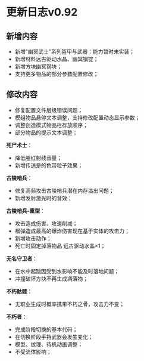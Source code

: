 # 更新日志v0.92



## 新增内容

- 新增"幽冥武士"系列盔甲与武器：能力暂时未实装；
- 新增材料远古驱动水晶、幽冥钢锭；
- 新增方块幽冥钢块；
- 支持更多物品的部分参数配置修改；

## 修改内容

- 修复配置文件层级错误问题；
- 模组物品悬停文本调整，支持修改配置动态显示参数；
- 调整创造模式物品栏存放顺序；
- 部分物品的提示文本调整；

**死尸术士**：

  - 降低腥红射线音量；
  - 新增传送是的色带粒子效果；

**古陵哨兵**：
  - 修复高频攻击古陵哨兵潜在内存溢出问题；
  - 新增发射激光时的音效；

**古陵哨兵-重型**：

  - 攻击造成伤害、攻速削减；
  - 榴弹造成最高的爆炸伤害现在基于实体的攻击力；
  - 新增攻击动作；
  - 死亡时固定掉落物品 远古驱动水晶×1；

**无名守卫者**：

  - 在水中起跳因受到水影响不能及时落地问题；
  - 冲撞破坏方块不再生成凋落物；

**不朽骷髅**：

- 无职业生成时概率携带不朽之骨，攻击力不变；

**不朽者**：

- 完成阶段切换的基本代码；
- 在切换阶段手持武器会发生变化；
- 模型、纹理、待机动画调整；
- 不受流体影响；
